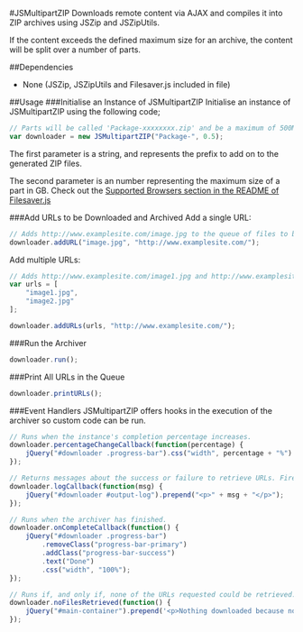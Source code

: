 #JSMultipartZIP
Downloads remote content via AJAX and compiles it into ZIP archives using JSZip and JSZipUtils.

If the content exceeds the defined maximum size for an archive, the content will be split over a number of parts.

##Dependencies
- None (JSZip, JSZipUtils and Filesaver.js included in file)

##Usage
###Initialise an Instance of JSMultipartZIP
Initialise an instance of JSMultipartZIP using the following code;
```javascript
// Parts will be called 'Package-xxxxxxxx.zip' and be a maximum of 500MB.
var downloader = new JSMultipartZIP("Package-", 0.5);
```
The first parameter is a string, and represents the prefix to add on to the generated ZIP files.

The second parameter is an number representing the maximum size of a part in GB. Check out the [Supported Browsers section in the README of Filesaver.js](https://github.com/eligrey/FileSaver.js/)

###Add URLs to be Downloaded and Archived
Add a single URL:
```javascript
// Adds http://www.examplesite.com/image.jpg to the queue of files to be archived.
downloader.addURL("image.jpg", "http://www.examplesite.com/");
```

Add multiple URLs:
```javascript
// Adds http://www.examplesite.com/image1.jpg and http://www.examplesite.com/image2.jpg to the queue of files to be zipped.
var urls = [
    "image1.jpg",
    "image2.jpg"
];

downloader.addURLs(urls, "http://www.examplesite.com/");
```

###Run the Archiver
```javascript
downloader.run();
```

###Print All URLs in the Queue
```javascript
downloader.printURLs();
```

###Event Handlers
JSMultipartZIP offers hooks in the execution of the archiver so custom code can be run.
```javascript
// Runs when the instance's completion percentage increases.
downloader.percentageChangeCallback(function(percentage) {
    jQuery("#downloader .progress-bar").css("width", percentage + "%").text(percentage + "%");
});

// Returns messages about the success or failure to retrieve URLs. Fires once per URL.
downloader.logCallback(function(msg) {
    jQuery("#downloader #output-log").prepend("<p>" + msg + "</p>");
});

// Runs when the archiver has finished.
downloader.onCompleteCallback(function() {
    jQuery("#downloader .progress-bar")
        .removeClass("progress-bar-primary")
        .addClass("progress-bar-success")
        .text("Done")
        .css("width", "100%");
});

// Runs if, and only if, none of the URLs requested could be retrieved.
downloader.noFilesRetrieved(function() {
    jQuery("#main-container").prepend('<p>Nothing downloaded because none of the requested files could be found.</p>');
});
```
